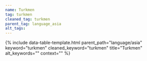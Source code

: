 ```yaml
---
name: Turkmen
tag: turkmen
cleaned_tag: turkmen
parent_tag: language_asia
alt_tags: 
---
```


{% include data-table-template.html 
  parent_path="language/asia" 
  keyword="turkmen" 
  cleaned_keyword="turkmen" 
  title="Turkmen"
  alt_keywords=""
  context=""
%}

